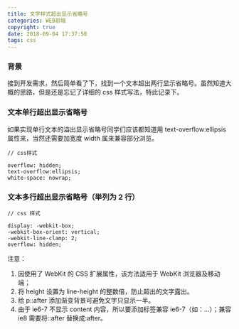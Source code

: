 ```yaml
---
title: 文字样式超出显示省略号
categories: WEB前端
copyright: true
date: 2018-09-04 17:37:50
tags: css
---
```


### 背景

接到开发需求，然后简单看了下，找到一个文本超出两行显示省略号。虽然知道大概的思路，但是还是忘记了详细的 css 样式写法，特此记录下。<!--more-->

### 文本单行超出显示省略号

如果实现单行文本的溢出显示省略号同学们应该都知道用 text-overflow:ellipsis 属性来，当然还需要加宽度 width 属来兼容部分浏览。

```
// css样式

overflow: hidden;
text-overflow:ellipsis;
white-space: nowrap;
```

### 文本多行超出显示省略号（举列为 2 行）

```
// css 样式

display: -webkit-box;
-webkit-box-orient: vertical;
-webkit-line-clamp: 2;
overflow: hidden;
```

注意：

1. 因使用了 WebKit 的 CSS 扩展属性，该方法适用于 WebKit 浏览器及移动端；
2. 将 height 设置为 line-height 的整数倍，防止超出的文字露出。
3. 给 p::after 添加渐变背景可避免文字只显示一半。
4. 由于 ie6-7 不显示 content 内容，所以要添加标签兼容 ie6-7（如：<span>…<span/>）；兼容 ie8 需要将::after 替换成:after。
